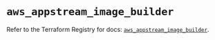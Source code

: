 # `aws_appstream_image_builder`

Refer to the Terraform Registry for docs: [`aws_appstream_image_builder`](https://registry.terraform.io/providers/hashicorp/aws/6.14.1/docs/resources/appstream_image_builder).
